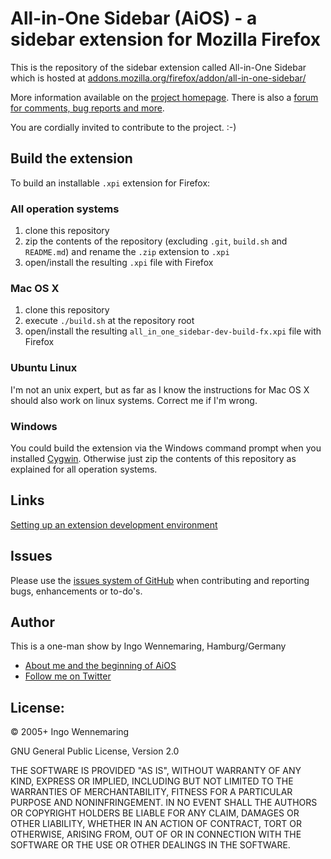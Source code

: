 All-in-One Sidebar (AiOS) - a sidebar extension for Mozilla Firefox
===================================================================

This is the repository of the sidebar extension called All-in-One Sidebar which is hosted at [addons.mozilla.org/firefox/addon/all-in-one-sidebar/](https://addons.mozilla.org/firefox/addon/all-in-one-sidebar/)

More information available on the [project homepage](http://firefox.exxile.net/aios/index.php). There is also a [forum for comments, bug reports and more](http://firefox.exxile.net/forum/).

You are cordially invited to contribute to the project. :-)


Build the extension
-------------------

To build an installable `.xpi` extension for Firefox:

### All operation systems

1. clone this repository
2. zip the contents of the repository (excluding `.git`, `build.sh` and `README.md`) and rename the `.zip` extension to `.xpi`
3. open/install the resulting `.xpi` file with Firefox

### Mac OS X

1. clone this repository
2. execute `./build.sh` at the repository root
3. open/install the resulting `all_in_one_sidebar-dev-build-fx.xpi` file with Firefox

### Ubuntu Linux

I'm not an unix expert, but as far as I know the instructions for Mac OS X should also work on linux systems. Correct me if I'm wrong.

### Windows

You could build the extension via the Windows command prompt when you installed [Cygwin](http://cygwin.com). Otherwise just zip the contents of this repository as explained for all operation systems.


Links
-----

[Setting up an extension development environment](https://developer.mozilla.org/docs/Setting_up_extension_development_environment)


Issues
-------

Please use the [issues system of GitHub](https://github.com/AddonLab/AiOS/issues?state=open) when contributing and reporting bugs, enhancements or to-do's.


Author
------

This is a one-man show by Ingo Wennemaring, Hamburg/Germany

* [About me and the beginning of AiOS](https://addons.mozilla.org/firefox/addon/all-in-one-sidebar/developers)
* [Follow me on Twitter](https://twitter.com/addonlab)


License:
--------

&copy; 2005+ Ingo Wennemaring

GNU General Public License, Version 2.0

THE SOFTWARE IS PROVIDED "AS IS", WITHOUT WARRANTY OF ANY KIND, EXPRESS OR IMPLIED, INCLUDING BUT NOT LIMITED TO THE WARRANTIES OF MERCHANTABILITY, FITNESS FOR A PARTICULAR PURPOSE AND NONINFRINGEMENT. IN NO EVENT SHALL THE AUTHORS OR COPYRIGHT HOLDERS BE LIABLE FOR ANY CLAIM, DAMAGES OR OTHER LIABILITY, WHETHER IN AN ACTION OF CONTRACT, TORT OR OTHERWISE, ARISING FROM, OUT OF OR IN CONNECTION WITH THE SOFTWARE OR THE USE OR OTHER DEALINGS IN THE SOFTWARE.

